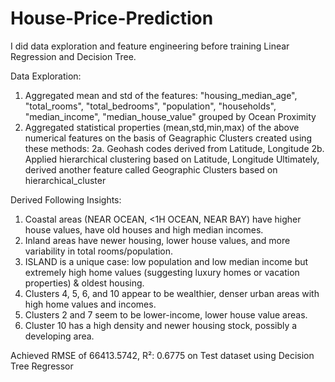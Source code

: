 # House-Price-Prediction
I did data exploration and feature engineering before training Linear Regression and Decision Tree.

Data Exploration:
1. Aggregated mean and std of the features: "housing_median_age", "total_rooms", "total_bedrooms", "population", "households", "median_income", "median_house_value" grouped by Ocean Proximity
2. Aggregated statistical properties (mean,std,min,max) of the above numerical features on the basis of Geagraphic Clusters created using these methods:
   2a. Geohash codes derived from Latitude, Longitude
   2b. Applied hierarchical clustering based on Latitude, Longitude
Ultimately, derived another feature called Geographic Clusters based on hierarchical_cluster

Derived Following Insights:
1. Coastal areas (NEAR OCEAN, <1H OCEAN, NEAR BAY) have higher house values, have old houses and high median incomes.<br>
2. Inland areas have newer housing, lower house values, and more variability in total rooms/population.<br>
3. ISLAND is a unique case: low population and low median income but extremely high home values (suggesting luxury homes or vacation properties) & oldest housing.<br>
4. Clusters 4, 5, 6, and 10 appear to be wealthier, denser urban areas with high home values and incomes.
5. Clusters 2 and 7 seem to be lower-income, lower house value areas.
6. Cluster 10 has a high density and newer housing stock, possibly a developing area.

Achieved RMSE of 66413.5742, R²: 0.6775 on Test dataset using Decision Tree Regressor
